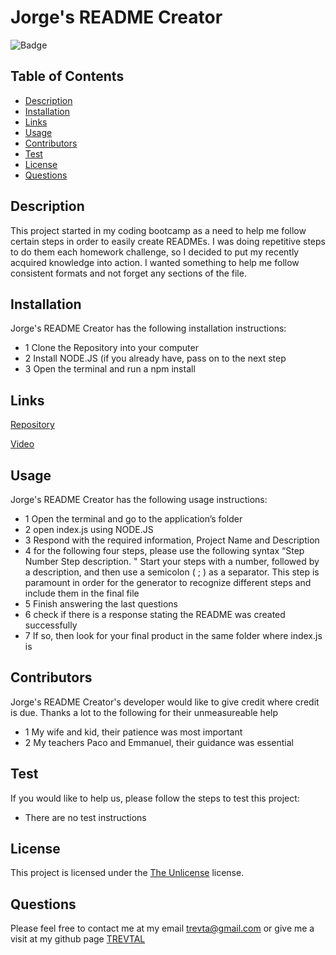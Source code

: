 
# Jorge's README Creator

![Badge](https://img.shields.io/static/v1?label=License&message=The%20Unlicense&color=yellowgreen)


## Table of Contents
- [Description](#description)
- [Installation](#installation)
- [Links](#links)
- [Usage](#usage)
- [Contributors](#contributors)
- [Test](#test)
- [License](#license)
- [Questions](#questions)


## Description 
This project started in my coding bootcamp as a need to help me follow certain steps in order to easily create READMEs. I was doing repetitive steps to do them each homework challenge, so I decided to put my recently acquired knowledge into action. I wanted something to help me follow consistent formats and not forget any sections of the file.


## Installation
Jorge's README Creator has the following installation instructions:

* 1 Clone the Repository into your computer
* 2 Install NODE.JS (if you already have, pass on to the next step
* 3 Open the terminal and run a npm install



## Links
[Repository](https://github.com/TREVTAL/M09-Challenge_NODEJS_README-creator)

[Video](https://watch.screencastify.com/v/Svi7x82NficqJKkOnv8H)


## Usage
Jorge's README Creator has the following usage instructions:

* 1 Open the terminal and go to the application’s folder
* 2 open index.js using NODE.JS
* 3 Respond with the required information, Project Name and Description
* 4 for the following four steps, please use the following syntax “Step Number    Step description.  " Start your steps with a number, followed by a description, and then use a semicolon ( ; ) as a separator. This step is paramount in order for the generator to recognize different steps and include them in the final file
* 5 Finish answering the last questions
* 6 check if there is a response stating the README was created successfully
* 7 If so, then look for your final product in the same folder where index.js is



## Contributors
Jorge's README Creator's developer would like to give credit where credit is due. Thanks a lot to the following for their unmeasureable help

* 1 My wife and kid, their patience was most important
* 2 My teachers Paco and Emmanuel, their guidance was essential



## Test
If you would like to help us, please follow the steps to test this project:
* There are no test instructions



## License 
This project is licensed under the [The Unlicense](https://choosealicense.com/licenses/unlicense/) license.


## Questions
Please feel free to contact me at my email trevta@gmail.com or give me a visit at my github page [TREVTAL](https://github.com/TREVTAL)


